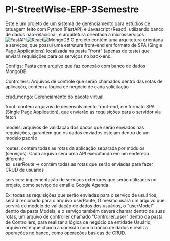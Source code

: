 # PI-StreetWise-ERP-3Semestre
Este é um projeto de um sistema de gerenciamento para estúdios de tatuagem feito com Python (FastAPI) e Javascript (React), utilizando banco de dados não-relacional, e arquitetura orientada a microsserviços
![FastAPI](https://img.shields.io/badge/FastAPI-005571?style=for-the-badge&logo=fastapi)![React](https://img.shields.io/badge/react-%2320232a.svg?style=for-the-badge&logo=react&logoColor=%2361DAFB)![MongoDB](https://img.shields.io/badge/MongoDB-%234ea94b.svg?style=for-the-badge&logo=mongodb&logoColor=white)
O projeto contém uma arquitetura orientada a serviços, que possui uma estrutura front-end em formato de SPA (Single Page Applications) localizada na pasta "front" (apenas de teste) que enviará requisições para os serviços no back-end.

Configs: Pasta com arquivo que faz conexão com banco de dados MongoDB

Controllers: Arquivos de controle que serão chamados dentro das rotas de aplicação, contém a lógica de negócio de cada solicitação 

crud_mongo: Gerenciamento do pacote virtual 

front: contém arquivos de desenvolvimento front-end, em formato SPA (Single Page Application), que enviarão as requisições para o servidor via fetch

models: arquivos de validação dos dados que serão enviados nas requisições, garantem que os dados enviados estejam dentro de um modelo padrão

routes: contém todas as rotas da aplicação separada por módulos (serviços). Cada arquivo será uma API executando em um endereço diferente.  
ex: userRoute -> contém todas as rotas que serão enviadas para fazer CRUD de usuários

services: implementação de serviços exteriores que serão utilizados no projeto, como serviço de email e Google Agenda

Ex: todas as requisições que serão enviadas para o serviço de usuários, será direcionado para o arquivo userRoute, O mesmo usará um arquivo que servirá de modelo de validação de dados dos usuários, o "userModel" dentro da pasta Models, e o serviço também deverá chamar dentro de suas rotas, um arquivo de controller chamado "Controller_user" dentro da pasta de Controllers, para realizar a lógica de negócio da entidade Usuário, arquivo este que chama a conexão com o banco de dados e realiza operações no banco, como operações básicas de CRUD.


